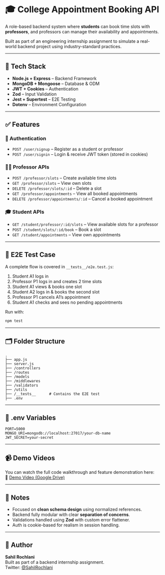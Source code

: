 # 🎓 College Appointment Booking API

A role-based backend system where **students** can book time slots with **professors**, and professors can manage their availability and appointments.

Built as part of an engineering internship assignment to simulate a real-world backend project using industry-standard practices.

---

## 📌 Tech Stack

- **Node.js + Express** – Backend Framework
- **MongoDB + Mongoose** – Database & ODM
- **JWT + Cookies** – Authentication
- **Zod** – Input Validation
- **Jest + Supertest** – E2E Testing
- **Dotenv** – Environment Configuration

---

## ✅ Features

### 🔐 Authentication
- `POST /user/signup` – Register as a student or professor  
- `POST /user/signin` – Login & receive JWT token (stored in cookies)

### 👨‍🏫 Professor APIs
- `POST /professor/slots` – Create available time slots
- `GET /professor/slots` – View own slots
- `DELETE /professor/slots/:id` – Delete a slot
- `GET /professor/appointments` – View all booked appointments
- `DELETE /professor/appointments/:id` – Cancel a booked appointment

### 🎓 Student APIs
- `GET /student/professor/:id/slots` – View available slots for a professor
- `POST /student/slots/:id/book` – Book a slot
- `GET /student/appointments` – View own appointments

---

## 🧪 E2E Test Case

A complete flow is covered in `__tests__/e2e.test.js`:

1. Student A1 logs in  
2. Professor P1 logs in and creates 2 time slots  
3. Student A1 views & books one slot  
4. Student A2 logs in & books the second slot  
5. Professor P1 cancels A1’s appointment  
6. Student A1 checks and sees no pending appointments

Run with:

```bash
npm test
```

---

## 🗂 Folder Structure

```
.
├── app.js
├── server.js
├── /controllers
├── /routes
├── /models
├── /middlewares
├── /validators
├── /utils
├── /__tests__      # Contains the E2E test
├── .env
```

---

## 📁 .env Variables

```env
PORT=5000
MONGO_URI=mongodb://localhost:27017/your-db-name
JWT_SECRET=your-secret
```

---

## 📹 Demo Videos

You can watch the full code walkthrough and feature demonstration here:  
🔗 [Demo Video (Google Drive)](https://drive.google.com/drive/folders/1MuB748TbDQzedD8YZvVnTtCliZx-4AHd?usp=sharing)

---

## 🧠 Notes

- Focused on **clean schema design** using normalized references.
- Backend fully modular with clear **separation of concerns**.
- Validations handled using **Zod** with custom error flattener.
- Auth is cookie-based for realism in session handling.

---

## 🤝 Author

**Sahil Rochlani**  
Built as part of a backend internship assignment.  
Twitter: [@SahilRochlani](https://x.com/RebootedDev2058)
